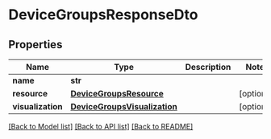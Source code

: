# DeviceGroupsResponseDto

## Properties
Name | Type | Description | Notes
------------ | ------------- | ------------- | -------------
**name** | **str** |  | 
**resource** | [**DeviceGroupsResource**](DeviceGroupsResource.md) |  | [optional] 
**visualization** | [**DeviceGroupsVisualization**](DeviceGroupsVisualization.md) |  | [optional] 

[[Back to Model list]](../README.md#documentation-for-models) [[Back to API list]](../README.md#documentation-for-api-endpoints) [[Back to README]](../README.md)


